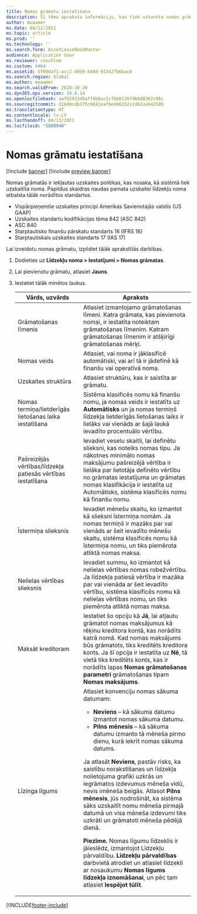 ```yaml
---
title: Nomas grāmatu iestatīšana
description: Šī tēma apraksta informāciju, kas tiek uzturēta nomas grāmatās. Nomas grāmatās ir iekļautas uzskaites politikas, kas nosaka, kā sistēmā tiek uzskaitīta noma.
author: moaamer
ms.date: 04/12/2021
ms.topic: article
ms.prod: ''
ms.technology: ''
ms.search.form: AssetLeaseBookMaster
audience: Application User
ms.reviewer: roschlom
ms.custom: 4464
ms.assetid: 5f89daf1-acc2-4959-b48d-91542fb6bacb
ms.search.region: Global
ms.author: moaamer
ms.search.validFrom: 2020-10-28
ms.dyn365.ops.version: 10.0.14
ms.openlocfilehash: aafb5913d9aff8b0ac2cfbb8126f4b6d8362c96c
ms.sourcegitcommit: d18d9cdb175c9d42eafbed66352c24b2aa94258b
ms.translationtype: HT
ms.contentlocale: lv-LV
ms.lasthandoff: 04/13/2021
ms.locfileid: "5880940"
---
```

# <a name="set-up-lease-books"></a>Nomas grāmatu iestatīšana

[!include [banner](../includes/banner.md)]
[!include [preview banner](../includes/preview-banner.md)]

Nomas grāmatās ir iekļautas uzskaites politikas, kas nosaka, kā sistēmā tiek uzskaitīta noma. Papildus skaidras naudas pamata uzskaitei līdzekļu noma atbalsta tālāk norādītos standartus.

- Vispārpieņemtie uzskaites principi Amerikas Savienotajās valstīs (US GAAP)
- Uzskaites standartu kodifikācijas tēma 842 (ASC 842)
- ASC 840
- Starptautisko finanšu pārskatu standarts 16 (IFRS 16)
- Starptautiskais uzskaites standarts 17 (IAS 17)

Lai izveidotu nomas grāmatu, izpildiet tālāk aprakstītās darbības.

1. Dodieties uz **Līdzekļu noma \> Iestatījumi \> Nomas grāmatas**.
2. Lai pievienotu grāmatu, atlasiet **Jauns**.
3. Iestatiet tālāk minētos laukus.

    | Vārds, uzvārds                                     | Apraksts |
    |------------------------------------------|-------------|
    | Grāmatošanas līmenis                            | Atlasiet izmantojamo grāmatošanas līmeni. Katra grāmata, kas pievienota nomai, ir iestatīta noteiktam grāmatošanas līmenim. Katram grāmatošanas līmenim ir atšķirīgi grāmatošanas mērķi. |
    | Nomas veids                               | Atlasiet, vai noma ir jāklasificē automātiski, vai arī tā ir jādefinē kā finanšu vai operatīvā noma. |
    | Uzskaites struktūra                     | Atlasiet struktūru, kas ir saistīta ar grāmatu. |
    | Nomas termiņa/lietderīgās lietošanas laika iestatīšana          | Sistēma klasificēs nomu kā finanšu nomu, ja nomas veids ir iestatīts uz **Automātisks** un ja nomas termiņš līdzekļa lietderīgās lietošanas laiks ir lielāks vai vienāds ar šajā laukā ievadīto procentuālo vērtību.  |
    | Pašreizējās vērtības/līdzekļa patiesās vērtības iestatīšana   | Ievadiet veselu skaitli, lai definētu slieksni, kas noteiks nomas tipu. Ja nākotnes minimālo nomas maksājumu pašreizējā vērtība ir lielāka par lietotāja definēto vērtību no grāmatas iestatījuma un grāmatas nomas klasifikācija ir iestatīta uz Automātisks, sistēma klasificēs nomu kā finanšu nomu. |
    | Īstermiņa slieksnis                     | Ievadiet mēnešu skaitu, ko izmantot kā slieksni īstermiņa nomām. Ja nomas termiņš ir mazāks par vai vienāds ar šeit ievadīto mēnešu skaitu, sistēma klasificēs nomu kā īstermiņa nomu, un tiks piemērota atliktā nomas maksa. |
    | Nelielas vērtības slieksnis                      | Ievadiet summu, ko izmantot kā nelielas vērtības nomas robežvērtību. Ja līdzekļa patiesā vērtība ir mazāka par vai vienāda ar šeit ievadīto vērtību, sistēma klasificēs nomu kā nelielas vērtības nomu, un tiks piemērota atliktā nomas maksa. |
    | Maksāt kreditoram                            | Iestatiet šo opciju kā **Jā**, lai atļautu grāmatot nomas maksājumus kā rēķinu kreditora kontā, kas norādīts katrā nomā. Kad nomas maksājums būs grāmatots, tiks kreditēts kreditora konts. Ja šī opcija ir iestatīta uz **Nē**, tā vietā tiks kreditēts konts, kas ir norādīts lapas **Nomas grāmatošanas parametri** grāmatošanas tipam **Nomas maksājums**. |
    | Līzinga līgums                       | Atlasiet konvenciju nomas sākuma datumam:<ul><li><b>Neviens</b> – kā sākuma datumu izmantot nomas sākuma datumu.</li><li><b>Pilns mēnesis</b> – kā sākuma datumu izmanto tā mēneša pirmo dienu, kurā iekrīt nomas sākuma datums.</li></ul><p>Ja atlasāt <b>Neviens</b>, pastāv risks, ka saistību norakstīšanas un līdzekļa nolietojuma grafiki uzkrās un iegrāmatos izdevumus mēneša vidū, nevis imēneša beigās. Atlasot <b>Pilns mēnesis</b>, jūs nodrošināt, ka sistēma sāks uzskaitīt nomu mēneša pirmajā datumā un visa mēneša izdevumi tiks uzkrāti un grāmatoti mēneša pēdējā dienā.</p><p><strong>Piezīme.</strong> Nomas līgumu līdzeklis ir jāieslēdz, izmantojot Līdzekļu pārvaldību. <b>Līdzekļu pārvaldības</b> darbvietā atrodiet un atlasiet līdzekli ar nosaukumu <b>Nomas līgums līdzekļa iznomāšanai</b>, un pēc tam atlasiet <b>Iespējot tūlīt</b>.</p> |


[!INCLUDE[footer-include](../../includes/footer-banner.md)]
